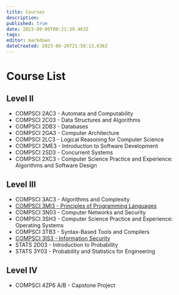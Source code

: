 ```yaml
---
title: Courses
description: 
published: true
date: 2023-09-06T00:21:59.463Z
tags: 
editor: markdown
dateCreated: 2023-06-26T21:58:13.636Z
---
```


# Course List

## Level II

- COMPSCI 2AC3 - Automata and Computability
- COMPSCI 2C03 - Data Structures and Algorithms
- COMPSCI 2DB3 - Databases
- COMPSCI 2GA3 - Computer Architecture
- COMPSCI 2LC3 - Logical Reasoning for Computer Science
- COMPSCI 2ME3 - Introduction to Software Development
- COMPSCI 2SD3 - Concurrent Systems
- COMPSCI 2XC3 - Computer Science Practice and Experience: Algorithms and Software Design


## Level III

- COMPSCI 3AC3 - Algorithms and Complexity
- [COMPSCI 3MI3 - Principles of Programming Languages](/courses/COMPSCI_3MI3/3mi3)
- COMPSCI 3N03 - Computer Networks and Security
- COMPSCI 3SH3 - Computer Science Practice and Experience: Operating Systems
- COMPSCI 3TB3 - Syntax-Based Tools and Compilers
- [COMPSCI 3IS3 - Information Security](/courses/COMPSCI_3IS3/Fall_2023/Outline)
- STATS 2D03 - Introduction to Probability
- STATS 3Y03 - Probability and Statistics for Engineering

## Level IV

- COMPSCI 4ZP6 A/B - Capstone Project

